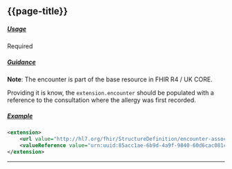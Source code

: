 ## {{page-title}}

<h5><ins>Usage</ins></h5>

<span class="mro-circle required" title="Required"></span> Required


<h5><ins>Guidance</ins></h5>

<div class="nhsd-a-box nhsd-a-box--bg-light-blue nhsd-!t-margin-bottom-6 nhsd-t-body">
    <b>Note</b>: The encounter is part of the base resource in FHIR R4 / UK CORE.
</div>

Providing it is know, the `extension.encounter` should be populated with a reference to the consultation where the allergy was first recorded.

<h5><ins>Example</ins></h5>

```xml
<extension>
    <url value="http://hl7.org/fhir/StructureDefinition/encounter-associatedEncounter" />
    <valueReference value="urn:uuid:85acc1ae-6b9d-4a9f-9840-60d6cac081cd" />
</extension>
```

---